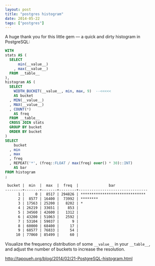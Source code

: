 ```yaml
---
layout: post
title: "postgres histogram"
date: 2014-05-22
tags: ["postgres"]
---
```


A huge thank you for this little gem &mdash; a quick and dirty histogram in
PostgreSQL:

```sql
WITH 
stats AS (
  SELECT 
      min(__value__)
    , max(__value__)
  FROM __table__
), 
histogram AS (
  SELECT
    WIDTH_BUCKET(__value__, min, max, 9)  --<<<<<
    AS bucket
  , MIN(__value__)
  , MAX(__value__)
  , COUNT(*) 
    AS freq
  FROM __table__
  CROSS JOIN stats
  GROUP BY bucket
  ORDER BY bucket
)
SELECT 
    bucket
  , min
  , max
  , freq
  , REPEAT('*', (freq::FLOAT / max(freq) over() * 30)::INT) 
    AS bar
FROM histogram
;
```

```txt
 bucket |  min  |  max  |  freq  |              bar
--------+-------+-------+--------+--------------------------------
      1 |     0 |  8517 | 294826 | ******************************
      2 |  8577 | 16400 |  73992 | ********
      3 | 17563 | 25200 |   8202 | *
      4 | 26219 | 33651 |    853 |
      5 | 34560 | 42600 |   1312 |
      6 | 43200 | 51063 |   2592 |
      7 | 53104 | 59037 |      9 |
      8 | 60000 | 68400 |     17 |
      9 | 68577 | 76833 |     54 |
     10 | 77060 | 85499 |     60 |
```

Visualize the frequency distribution of some `__value__` in your `__table__`,
and adjust the number of buckets to increase the resolution.

<http://tapoueh.org/blog/2014/02/21-PostgreSQL-histogram.html>
